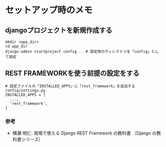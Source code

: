 # セットアップ時のメモ

## djangoプロジェクトを新規作成する
```
mkdir <app_dir>
cd app_dir
django-admin startproject config .  # 設定用のディレクトリを「config」として設定
```

## REST FRAMEWORKを使う前提の設定をする
```
# 設定ファイルの「INSTALLED_APPS」に「rest_framework」を追加する
config/settings.py
INSTALLED_APPS = [
  ...,
  'rest_framework',
]
```

### 参考
- 横瀬 明仁. 現場で使える Django REST Framework の教科書 （Django の教科書シリーズ）